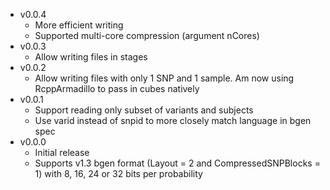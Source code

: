 * v0.0.4
	* More efficient writing
	* Supported multi-core compression (argument nCores)
* v0.0.3
	* Allow writing files in stages
* v0.0.2
	* Allow writing files with only 1 SNP and 1 sample. Am now using RcppArmadillo to pass in cubes natively
* v0.0.1
	* Support reading only subset of variants and subjects
	* Use varid instead of snpid to more closely match language in bgen spec
* v0.0.0
	* Initial release
	* Supports v1.3 bgen format (Layout = 2 and CompressedSNPBlocks = 1) with 8, 16, 24 or 32 bits per probability
